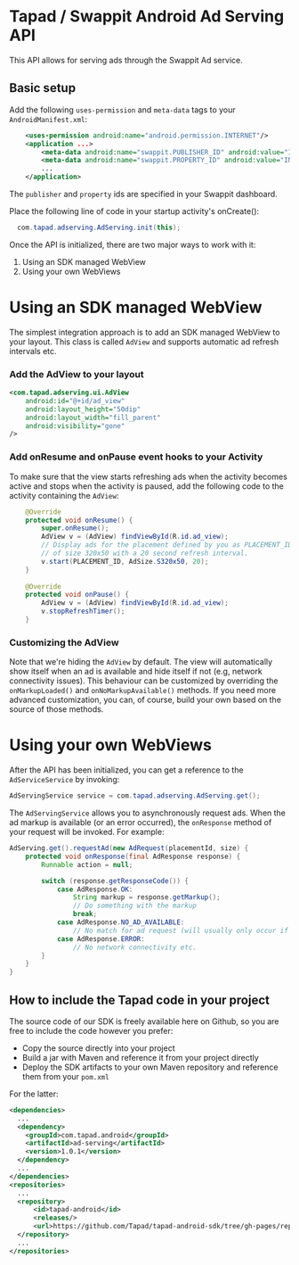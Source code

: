 # Tapad / Swappit Android Ad Serving API
This API allows for serving ads through the Swappit Ad service.


## Basic setup

Add the following `uses-permission` and `meta-data` tags to your `AndroidManifest.xml`:

```xml
    <uses-permission android:name="android.permission.INTERNET"/>
	<application ...>
        <meta-data android:name="swappit.PUBLISHER_ID" android:value="INSERT_PUBLISHER_ID_HERE"/>
        <meta-data android:name="swappit.PROPERTY_ID" android:value="INSERT_PROPERTY_ID_HERE"/>
        ...
    </application>
```

The `publisher` and `property` ids are specified in your Swappit dashboard.

Place the following line of code in your startup activity's onCreate():

```java
  com.tapad.adserving.AdServing.init(this);
```

Once the API is initialized, there are two major ways to work with it:

1. Using an SDK managed WebView 
2. Using your own WebViews

# Using an SDK managed WebView
The simplest integration approach is to add an SDK managed WebView to your layout. This class is called `AdView` and supports automatic ad refresh intervals etc.

### Add the AdView to your layout
```xml
<com.tapad.adserving.ui.AdView
	android:id="@+id/ad_view"
    android:layout_height="50dip"
    android:layout_width="fill_parent"
    android:visibility="gone"
/>
```

### Add onResume and onPause event hooks to your Activity
To make sure that the view starts refreshing ads when the activity becomes active and stops when the activity is paused, add the following code to the activity containing the `AdView`:

```java
    @Override
    protected void onResume() {
        super.onResume();
        AdView v = (AdView) findViewById(R.id.ad_view);
        // Display ads for the placement defined by you as PLACEMENT_ID,
        // of size 320x50 with a 20 second refresh interval.
        v.start(PLACEMENT_ID, AdSize.S320x50, 20);
    }
    
    @Override
    protected void onPause() {
		AdView v = (AdView) findViewById(R.id.ad_view);
        v.stopRefreshTimer();
    }
```

### Customizing the AdView

Note that we're hiding the `AdView` by default. The view will automatically show itself when an ad is available and hide itself if not (e.g, network connectivity issues). This behaviour can be customized by overriding the `onMarkupLoaded()` and `onNoMarkupAvailable()` methods. If you need more advanced customization, you can, of course, build your own based on the source of those methods.


# Using your own WebViews
After the API has been initialized, you can get a reference to the `AdServiceService` by invoking:

```java
AdServingService service = com.tapad.adserving.AdServing.get();
```   

The `AdServingService` allows you to asynchronously request ads. When the ad markup is available (or an error occurred), the `onResponse` method of your request will be invoked. For example:

```java
AdServing.get().requestAd(new AdRequest(placementId, size) {
	protected void onResponse(final AdResponse response) {
		Runnable action = null;

		switch (response.getResponseCode()) {
        	case AdResponse.OK:
            	String markup = response.getMarkup();
                // Do something with the markup
                break;
            case AdResponse.NO_AD_AVAILABLE:
            	// No match for ad request (will usually only occur if an exotic size is specified)
            case AdResponse.ERROR:
                // No network connectivity etc.
		}
	}
}
```

## How to include the Tapad code in your project
The source code of our SDK is freely available here on Github, so you are free to include the code however you prefer: 

* Copy the source directly into your project
* Build a jar with Maven and reference it from your project directly
* Deploy the SDK artifacts to your own Maven repository and reference them from your `pom.xml`

For the latter:


```xml
<dependencies>
  ...
  <dependency>
    <groupId>com.tapad.android</groupId>
    <artifactId>ad-serving</artifactId>
    <version>1.0.1</version>
  </dependency>
  ...
</dependencies>
<repositories>
  ...
  <repository>
      <id>tapad-android</id>
      <releases/>
      <url>https://github.com/Tapad/tapad-android-sdk/tree/gh-pages/repository/releases</url>
  </repository>
  ...
</repositories>

```        
